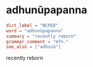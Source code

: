 # adhunūpapanna

``` toml
dict_label = "NCPED"
word = "adhunūpapanna"
summary = "recently reborn"
grammar_comment = "mfn."
see_also = ["adhunā"]
```

recently reborn

